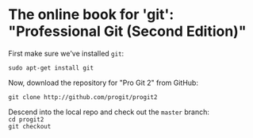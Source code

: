 # The online book for 'git':  "Professional Git (Second Edition)"

First make sure we've installed `git`:  
```
sudo apt-get install git
```
Now, download the repository for "Pro Git 2" from GitHub:  
```
git clone http://github.com/progit/progit2
```
Descend into the local repo and check out the `master` branch:  
`cd progit2`  
`git checkout`  
  
